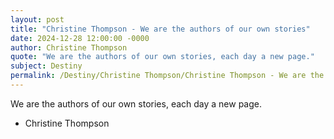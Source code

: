 ```yaml
---
layout: post
title: "Christine Thompson - We are the authors of our own stories"
date: 2024-12-28 12:00:00 -0000
author: Christine Thompson
quote: "We are the authors of our own stories, each day a new page."
subject: Destiny
permalink: /Destiny/Christine Thompson/Christine Thompson - We are the authors of our own stories
---
```


We are the authors of our own stories, each day a new page.

- Christine Thompson
